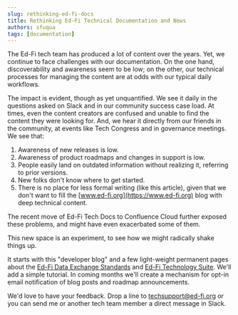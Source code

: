 ```yaml
---
slug: rethinking-ed-fi-docs
title: Rethinking Ed-Fi Technical Documentation and News
authors: sfuqua
tags: [documentation]
---
```


The Ed-Fi tech team has produced a lot of content over the years. Yet, we
continue to face challenges with our documentation. On the one hand,
discoverability and awareness seem to be low; on the other, our technical
processes for managing the content are at odds with our typical daily workflows.

The impact is evident, though as yet unquantified. We see it daily in the
questions asked on Slack and in our community success case load. At times, even
the content creators are confused and unable to find the content they were
looking for. And, we hear it directly from our friends in the community, at
events like Tech Congress and in governance meetings. We see that:

1. Awareness of new releases is low.
2. Awareness of product roadmaps and changes in support is low.
3. People easily land on outdated information without realizing it, referring to
   prior versions.
4. New folks don't know where to get started.
5. There is no place for less formal writing (like this article), given that we
   don't want to fill the [www.ed-fi.org](https://www.ed-fi.org) blog with deep
   technical content.

The recent move of Ed-Fi Tech Docs to Confluence Cloud further exposed these
problems, and might have even exacerbated some of them.

This new space is an experiment, to see how we might radically shake things up.

It starts with this "developer blog" and a few light-weight permanent pages
about the [Ed-Fi Data Exchange Standards](/docs/data-exchange/) and [Ed-Fi
Technology Suite](/docs/technology-suite/). We'll add a simple tutorial. In
coming months we'll create a mechanism for opt-in email notification of blog
posts and roadmap announcements.

We'd love to have your feedback. Drop a line to
[techsupport@ed-fi.org](mailto:techsupport@ed-fi.org) or you can send me or
another tech team member a direct message in Slack.
